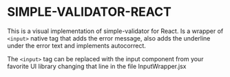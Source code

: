 # SIMPLE-VALIDATOR-REACT

This is a visual implementation of simple-validator for React. Is a wrapper of ```<input>``` native tag that adds the error message, also adds the underline under the error text and implements autocorrect.

The ```<input>``` tag can be replaced with the input component from your favorite UI library changing that line in the file InputWrapper.jsx